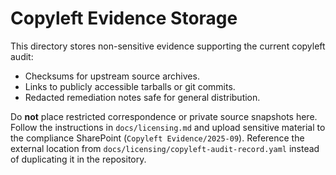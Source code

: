 # Copyleft Evidence Storage

This directory stores non-sensitive evidence supporting the current copyleft audit:

- Checksums for upstream source archives.
- Links to publicly accessible tarballs or git commits.
- Redacted remediation notes safe for general distribution.

Do **not** place restricted correspondence or private source snapshots here. Follow the instructions in `docs/licensing.md` and upload sensitive material to the compliance SharePoint (`Copyleft Evidence/2025-09`). Reference the external location from `docs/licensing/copyleft-audit-record.yaml` instead of duplicating it in the repository.
